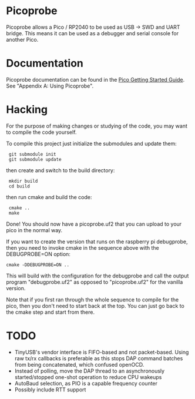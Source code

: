 # Picoprobe
Picoprobe allows a Pico / RP2040 to be used as USB -> SWD and UART bridge. This means it can be used as a debugger and serial console for another Pico.

# Documentation
Picoprobe documentation can be found in the [Pico Getting Started Guide](https://datasheets.raspberrypi.com/pico/getting-started-with-pico.pdf). See "Appendix A: Using Picoprobe".

# Hacking

For the purpose of making changes or studying of the code, you may want to compile the code yourself. 

To compile this project just initialize the submodules and update them: 
```
 git submodule init
 git submodule update
```
then create and switch to the build directory: 
```
 mkdir build
 cd build
```
then run cmake and build the code:
```
 cmake ..
 make
```
Done! You should now have a picoprobe.uf2 that you can upload to your pico in the normal way. 

If you want to create the version that runs on the raspberry pi debugprobe, then you need to invoke cmake in the sequence above with the DEBUGPROBE=ON option: 
```
cmake -DDEBUGPROBE=ON ..
```

This will build with the configuration for the debugprobe and call the output program "debugprobe.uf2" as opposed to "picoprobe.uf2" for the vanilla version. 

Note that if you first ran through the whole sequence to compile for the pico, then you don't need to start back at the top. You can just go back to the cmake step and start from there.


# TODO
- TinyUSB's vendor interface is FIFO-based and not packet-based. Using raw tx/rx callbacks is preferable as this stops DAP command batches from being concatenated, which confused openOCD.
- Instead of polling, move the DAP thread to an asynchronously started/stopped one-shot operation to reduce CPU wakeups
- AutoBaud selection, as PIO is a capable frequency counter
- Possibly include RTT support
